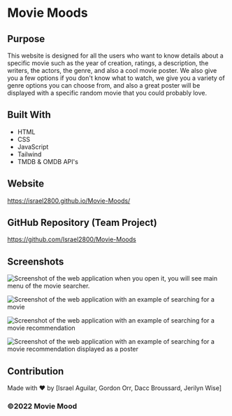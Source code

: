 # Movie Moods

## Purpose
This website is designed for all the users who want to know details about a specific movie such as the year of creation, ratings, a description, the writers, the actors, the genre, and also a cool movie poster. We also give you a few options if you don't know what to watch, we give you a variety of genre options you can choose from, and also a great poster will be displayed with a specific random movie that you could probably love.

## Built With
* HTML
* CSS 
* JavaScript
* Tailwind
* TMDB & OMDB API's

## Website
https://israel2800.github.io/Movie-Moods/

## GitHub Repository (Team Project)
https://github.com/Israel2800/Movie-Moods

## Screenshots
![Screenshot of the web application when you open it, you will see main menu of the movie searcher.](assets/images/screenshot-1.png)

![Screenshot of the web application with an example of searching for a movie](assets/images/screenshot-2.png)

![Screenshot of the web application with an example of searching for a movie recommendation](assets/images/screenshot-3.png)

![Screenshot of the web application with an example of searching for a movie recommendation displayed as a poster](assets/images/screenshot-4.png)

## Contribution
Made with ❤️ by [Israel Aguilar, Gordon Orr, Dacc Broussard, Jerilyn Wise]

### ©️2022 Movie Mood
